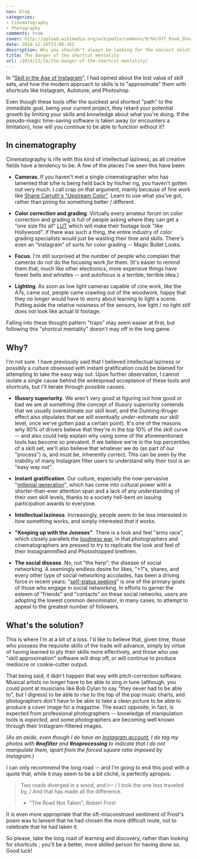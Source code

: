 ```yaml
---
nav: blog
categories:
- Cinematography
- Photography
comments: true
cover: http://upload.wikimedia.org/wikipedia/commons/9/94/Off_Road_Shortcut_-_geograph.org.uk_-_276572.jpg
date: 2014-12-16T13:00:26Z
description: Why you shouldn't always be looking for the easiest solution.
title: The danger of the shortcut mentality
url: /2014/12/16/the-danger-of-the-shortcut-mentality/
---
```


In "[Skill in the Age of Instagram](/2013/06/28/skill-in-the-age-of-instagram/)", I had opined about the lost value of skill sets, and how the modern approach to skills is to "approximate" them with shortcuts like Instagram, Autotune, and Photoshop.

Even though these tools offer the quickest and shortest "path" to the immediate goal, being your current project, they retard your potential growth by limiting your skills and knowledge about what you're doing. If the pseudo-magic time-saving software is taken away (or encounters a limitation), how will you continue to be able to function without it?

<!--more-->

## In cinematography

Cinematography is rife with this kind of intellectual laziness, as all creative fields have a tendency to be. A few of the places I've seen this have been:

 * **Cameras**. If you haven't met a single cinematographer who has lamented that s/he is being held back by his/her rig, you haven't gotten out very much. I call crap on that argument, mainly because of fine work like [Shane Carruth's "Upstream Color"](http://erbpfilm.com/film/upstreamcolor). Learn to use what you've got, rather than pining for something better / different.

 * **Color correction and grading**. Virtually every amateur forum on color correction and grading is full of people asking where they can get a "one size fits all" [LUT](http://nofilmschool.com/2011/05/what-is-a-look-up-table-lut-anyway) which will make their footage look "like Hollywood". If there was such a thing, the entire industry of color grading specialists would just be wasting their time and skills. There's even an "Instagram" of sorts for color grading -- Magic Bullet Looks.

 * **Focus**. I'm still surprised at the number of people who complain that cameras do not do the focusing work *for* them. (It's easier to remind them that, much like other electronics, more expensive things have fewer bells and whistles -- and autofocus is a terrible, terrible idea.)

 * **Lighting**. As soon as low light cameras capable of cine work, like the A7s, came out, people came crawling out of the woodwork, happy that they no longer would have to worry about learning to light a scene. Putting aside the relative noisiness of the sensors, low light / no light *still* does not look like actual lit footage.

Falling into these thought pattern "traps" may seem easier at first, but following this "shortcut mentality" doesn't may off in the long game.

## Why?

I'm not sure. I have previously said that I believed intellectual laziness or possibly a culture obsessed with instant gratification could be blamed for attempting to take the easy way out. Upon further observation, I cannot isolate a single cause behind the widespread acceptance of these tools and shortcuts, but I'll iterate through possible causes.

 * **Illusory superiority**. We aren't very good at figuring out how good or bad we are at something (the concept of illusory superiority contends that we usually overestimate our skill level, and the Dunning-Kruger effect also stipulates that we will eventually *under*-estimate our skill level, once we've gotten past a certain point). It's one of the reasons why 90% of drivers believe that they're in the top 10% of the skill curve -- and also could help explain why using some of the aforementioned tools has become so prevalent. If we believe we're in the top percentiles of a skill set, we'll also believe that whatever we do (as part of our "process") is, and must be, inherently correct. This can be seen by the inability of many Instagram filter users to understand why their tool is an "easy way out".

 * **Instant gratification**. Our culture, especially the now-pervasive "[millenial generation](http://www.pewsocialtrends.org/2014/03/07/millennials-in-adulthood/)", which has come into cultural power with a shorter-than-ever attention span and a lack of any understanding of their own skill levels, thanks to a society hell-bent on issuing participation awards to everyone.

 * **Intellectual laziness**. Increasingly, people seem to be less interested in *how* something works, and simply interested *that* it works.

 * **"Keeping up with the Joneses"**. There is a look and feel "arms race", which closely parallels the [loudness war](http://www.soundonsound.com/sos/sep11/articles/loudness.htm), in that photographers and cinematographers are pressed to try to replicate the look and feel of their Instagrammified and Photoshopped brethren.

 * **The social disease**. No, not "the herp"; the disease of social networking. A seemingly endless desire for likes, "+1"s, shares, and every other type of social networking accolades, has been a driving force in recent years; "[self-status seeking](http://online.liebertpub.com/doi/abs/10.1089/cpb.2009.0003)" is one of the primary goals of those who engage in social networking. In efforts to garner the esteem of "friends" and "contacts" on these social networks, users are adopting the lowest common denominator, in many cases, to attempt to appeal to the greatest number of followers. 

## What's the solution?

This is where I'm at a bit of a loss. I'd like to believe that, given time, those who possess the requisite skills of the trade will advance, simply by virtue of having learned to ply their skills more effectively, and those who use "skill approximation" software will drop off, or will continue to produce mediocre or cookie-cutter output.

That being said, it didn't happen that way with pitch-correction software. Musical artists no longer have to be able to sing in tune (although, you could point at musicians like Bob Dylan to say "they never had to be able to", but I digress) to be able to rise to the top of the pop music charts, and photographers don't have to be able to take a clean picture to be able to produce a cover image for a magazine. The exact opposite, in fact, is expected from professional photographers -- knowledge of manipulation tools is *expected*, and some photographers are becoming well known through their Instagram-filtered images.

_(As an aside, even though I do have an [Instagram account](http://instagram.com/jbuchbinderphotos), I do tag my photos with **#nofilter** and **#noprocessing** to indicate that I do not manipulate them, apart from the forced square ratio imposed by Instagram.)_

I can only recommend the long road -- and I'm going to end this post with a quote that, while it may seem to be a bit cliché, is perfectly apropos:

> Two roads diverged in a wood, and I— /
> I took the one less traveled by, /
> And that has made all the difference.
> - "The Road Not Taken", Robert Frost

It is even more appropriate that the oft-misconstrued sentiment of Frost's poem was to lament that he had chosen the more difficult route, not to celebrate that he had taken it.

So please, take the long road of learning and discovery, rather than looking for shortcuts ; you'll be a better, more skilled person for having done so. Good luck!
